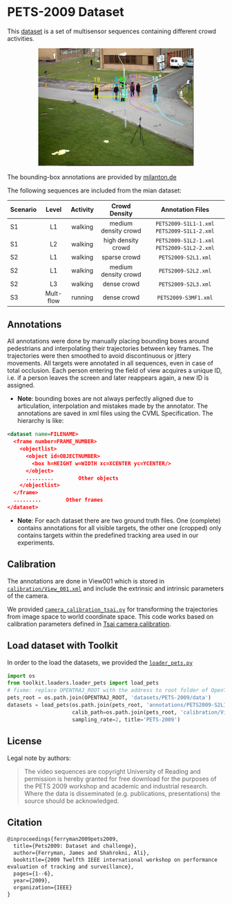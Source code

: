 # PETS-2009 Dataset
This [dataset](http://www.cvg.reading.ac.uk/PETS2009/a.html) is a set of multisensor sequences containing different crowd activities.

<p align='center'>
  <img src='reference.jpg' width=360 \>
</p>

The bounding-box annotations are provided by [milanton.de](http://www.milanton.de/data/)

The following sequences are included from the mian dataset:

| Scenario | Level  | Activity  | Crowd Density | Annotation Files |
| ----     | :---:  | :---:     | :---: | :---: |
| S1       | L1     | walking   | medium density crowd | `PETS2009-S1L1-1.xml` `PETS2009-S1L1-2.xml` |
| S1       | L2     | walking   | high density crowd | `PETS2009-S1L2-1.xml` `PETS2009-S1L2-2.xml` |
| S2       | L1     | walking   | sparse crowd | `PETS2009-S2L1.xml` |
| S2       | L1     | walking   | medium density crowd | `PETS2009-S2L2.xml` |
| S2       | L3     | walking   | dense crowd | `PETS2009-S2L3.xml` |
| S3       | Mult-flow | running   | dense crowd | `PETS2009-S3MF1.xml` |


## Annotations
All annotations were done by manually placing bounding boxes around pedestrians and interpolating their trajectories between key frames. The trajectories were then smoothed to avoid discontinuous or jittery movements. All targets were annotated in all sequences, even in case of total occlusion. Each person entering the field of view acquires a unique ID, i.e. if a person leaves the screen and later reappears again, a new ID is assigned. 
* **Note**: bounding boxes are not always perfectly aligned due to articulation, interpolation and mistakes made by the annotator.
The annotations are saved in xml files using the CVML Specification. The hierarchy is like:

```xml
<dataset name=FILENAME>
  <frame number=FRAME_NUMBER>
    <objectlist>
      <object id=OBJECTNUMBER>        
        <box h=HEIGHT w=WIDTH xc=XCENTER yc=YCENTER/>  
      </object>
      .........        Other objects            
    </objectlist>
  </frame>
  .........        Other frames      
</dataset>
```

* **Note**: For each dataset there are two ground truth files. One (complete) contains annotations for all visible targets, the other one (cropped) only contains targets within the predefined tracking area used in our experiments.

## Calibration
The annotations are done in View001 which is stored in [`calibration/View_001.xml`](./data/calibration/View_001.xml) and include the extrinsic and intrinsic parameters of the camera.

We provided [`camera_calibration_tsai.py`](../../toolkit/loaders/utils/camera_calibration_tsai.py) for transforming the trajectories from image space to world coordinate space. This code works based on calibration parameters defined in [Tsai camera calibration](https://www.dca.ufrn.br/~lmarcos/courses/visao/artigos/CameraCalibrationTsai.pdf).

## Load dataset with Toolkit
In order to the load the datasets, we provided the [`loader_pets.py`](../../toolkit/loaders/loader_pets.py)

```python
import os
from toolkit.loaders.loader_pets import load_pets
# fixme: replace OPENTRAJ_ROOT with the address to root folder of OpenTraj
pets_root = os.path.join(OPENTRAJ_ROOT, 'datasets/PETS-2009/data')
datasets = load_pets(os.path.join(pets_root, 'annotations/PETS2009-S2L1.xml'),  
                     calib_path=os.path.join(pets_root, 'calibration/View_001.xml'),
                     sampling_rate=2, title='PETS-2009')
```


## License
Legal note by authors:
> The video sequences are copyright University of Reading and permission is hereby granted for free download for the purposes of the PETS 2009 workshop and academic and industrial research. Where the data is disseminated (e.g. publications, presentations) the source should be acknowledged.

## Citation
```
@inproceedings{ferryman2009pets2009,
  title={Pets2009: Dataset and challenge},
  author={Ferryman, James and Shahrokni, Ali},
  booktitle={2009 Twelfth IEEE international workshop on performance evaluation of tracking and surveillance},
  pages={1--6},
  year={2009},
  organization={IEEE}
}
```
